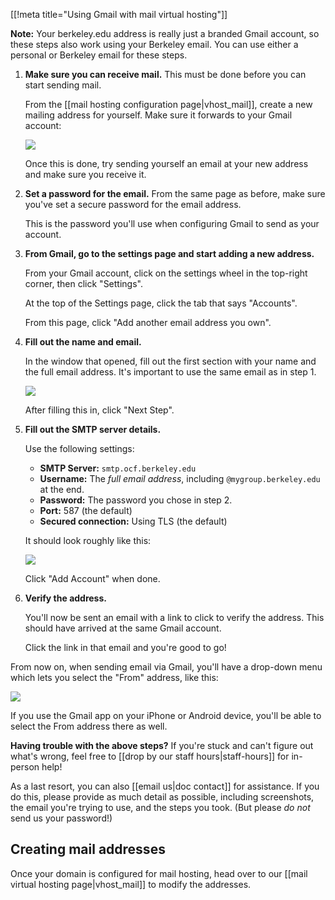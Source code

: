 [[!meta title="Using Gmail with mail virtual hosting"]]

**Note:** Your berkeley.edu address is really just a branded Gmail account, so
these steps also work using your Berkeley email. You can use either a personal
or Berkeley email for these steps.

1. **Make sure you can receive mail.** This must be done before you can start
   sending mail.

   From the [[mail hosting configuration page|vhost_mail]], create a new
   mailing address for yourself. Make sure it forwards to your Gmail account:

   ![](https://i.fluffy.cc/zBz5DtjQbDpR7nGDrZXJnNDrtPDkxtmR.png)

   Once this is done, try sending yourself an email at your new address and
   make sure you receive it.

2. **Set a password for the email.** From the same page as before, make sure
   you've set a secure password for the email address.

   This is the password you'll use when configuring Gmail to send as your account.

3. **From Gmail, go to the settings page and start adding a new address.**

   From your Gmail account, click on the settings wheel in the top-right
   corner, then click "Settings".

   At the top of the Settings page, click the tab that says "Accounts".

   From this page, click "Add another email address you own".

4. **Fill out the name and email.**

   In the window that opened, fill out the first section with your name and the
   full email address. It's important to use the same email as in step 1.

   ![](https://i.fluffy.cc/pp80jlHtz7M7CVvN2qBTpjc8sVBXLx42.png)

   After filling this in, click "Next Step".

5. **Fill out the SMTP server details.**

   Use the following settings:

     * **SMTP Server:** `smtp.ocf.berkeley.edu`
     * **Username:** The *full email address*, including `@mygroup.berkeley.edu` at the end.
     * **Password:** The password you chose in step 2.
     * **Port:** 587 (the default)
     * **Secured connection:** Using TLS (the default)

   It should look roughly like this:

   ![](https://i.fluffy.cc/Zk7LNFs9Brh2vn1vLnlCH2JbHqWQ6mln.png)

   Click "Add Account" when done.

6. **Verify the address.**

   You'll now be sent an email with a link to click to verify the address. This
   should have arrived at the same Gmail account.

   Click the link in that email and you're good to go!


From now on, when sending email via Gmail, you'll have a drop-down menu which
lets you select the "From" address, like this:

![](https://i.fluffy.cc/NlrKSbQG16MM6H2K6ZZF4l26D1pGBgjx.png)

If you use the Gmail app on your iPhone or Android device, you'll be able to
select the From address there as well.

**Having trouble with the above steps?** If you're stuck and can't figure out
what's wrong, feel free to [[drop by our staff hours|staff-hours]] for
in-person help!

As a last resort, you can also [[email us|doc contact]] for assistance. If you
do this, please provide as much detail as possible, including screenshots, the
email you're trying to use, and the steps you took. (But please *do not* send
us your password!)


## Creating mail addresses

Once your domain is configured for mail hosting, head over to our [[mail
virtual hosting page|vhost_mail]] to modify the addresses.
